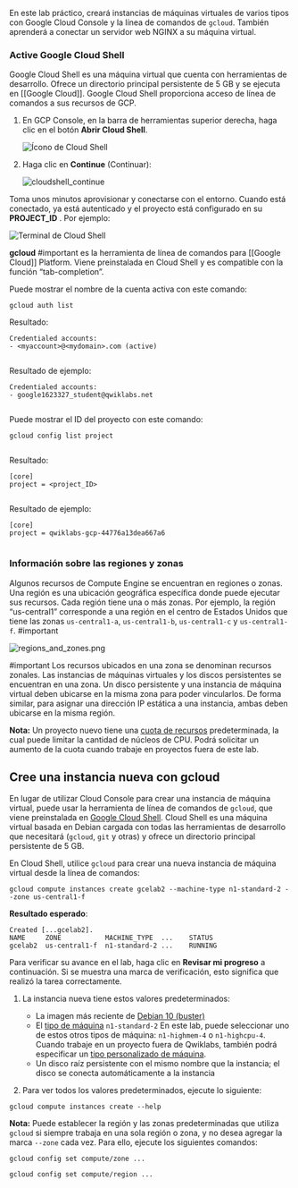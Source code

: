 En este lab práctico, creará instancias de máquinas virtuales de varios tipos con Google Cloud Console y la línea de comandos de `gcloud`. También aprenderá a conectar un servidor web NGINX a su máquina virtual.

### Active Google Cloud Shell

Google Cloud Shell es una máquina virtual que cuenta con herramientas de desarrollo. Ofrece un directorio principal persistente de 5 GB y se ejecuta en [[Google Cloud]]. Google Cloud Shell proporciona acceso de línea de comandos a sus recursos de GCP.

1.  En GCP Console, en la barra de herramientas superior derecha, haga clic en el botón **Abrir Cloud Shell**.
    
    ![Ícono de Cloud Shell](https://cdn.qwiklabs.com/vdY5e%2Fan9ZGXw5a%2FZMb1agpXhRGozsOadHURcR8thAQ%3D)
    
2.  Haga clic en **Continue** (Continuar):
    
    ![cloudshell_continue](https://cdn.qwiklabs.com/lr3PBRjWIrJ%2BMQnE8kCkOnRQQVgJnWSg4UWk16f0s%2FA%3D)
    

Toma unos minutos aprovisionar y conectarse con el entorno. Cuando está conectado, ya está autenticado y el proyecto está configurado en su **PROJECT_ID** . Por ejemplo:

![Terminal de Cloud Shell](https://cdn.qwiklabs.com/hmMK0W41Txk%2B20bQyuDP9g60vCdBajIS%2B52iI2f4bYk%3D)

**gcloud** #important  es la herramienta de línea de comandos para [[Google Cloud]] Platform. Viene preinstalada en Cloud Shell y es compatible con la función “tab-completion”.

Puede mostrar el nombre de la cuenta activa con este comando:

```
gcloud auth list
```

Resultado:

```output
Credentialed accounts:
- <myaccount>@<mydomain>.com (active)
	
```

Resultado de ejemplo:

```Output
Credentialed accounts:
- google1623327_student@qwiklabs.net
	
```

Puede mostrar el ID del proyecto con este comando:

```
gcloud config list project
	
```

Resultado:

```output
[core]
project = <project_ID>
	
```

Resultado de ejemplo:

```Output
[core]
project = qwiklabs-gcp-44776a13dea667a6
	
```

### Información sobre las regiones y zonas 

Algunos recursos de Compute Engine se encuentran en regiones o zonas. Una región es una ubicación geográfica específica donde puede ejecutar sus recursos. Cada región tiene una o más zonas. Por ejemplo, la región “us-central1” corresponde a una región en el centro de Estados Unidos que tiene las zonas `us-central1-a`, `us-central1-b`, `us-central1-c` y `us-central1-f`. #important 

![regions_and_zones.png](https://cdn.qwiklabs.com/BErmNT8ZIzd5yqxO0lEJj8lAlKT3jKC%2BtI%2Byj3OSKDA%3D)

#important  Los recursos ubicados en una zona se denominan recursos zonales. Las instancias de máquinas virtuales y los discos persistentes se encuentran en una zona. Un disco persistente y una instancia de máquina virtual deben ubicarse en la misma zona para poder vincularlos. De forma similar, para asignar una dirección IP estática a una instancia, ambas deben ubicarse en la misma región.

**Nota:** Un proyecto nuevo tiene una [cuota de recursos](https://cloud.google.com/compute/docs/resource-quotas) predeterminada, la cual puede limitar la cantidad de núcleos de CPU. Podrá solicitar un aumento de la cuota cuando trabaje en proyectos fuera de este lab.

## Cree una instancia nueva con gcloud
En lugar de utilizar Cloud Console para crear una instancia de máquina virtual, puede usar la herramienta de línea de comandos de `gcloud`, que viene preinstalada en [Google Cloud Shell](https://cloud.google.com/developer-shell/#how_do_i_get_started). Cloud Shell es una máquina virtual basada en Debian cargada con todas las herramientas de desarrollo que necesitará (`gcloud`, `git` y otras) y ofrece un directorio principal persistente de 5 GB.

En Cloud Shell, utilice `gcloud` para crear una nueva instancia de máquina virtual desde la línea de comandos:

```
gcloud compute instances create gcelab2 --machine-type n1-standard-2 --zone us-central1-f
```

**Resultado esperado**:
```
Created [...gcelab2].
NAME     ZONE           MACHINE_TYPE  ...    STATUS
gcelab2  us-central1-f  n1-standard-2 ...    RUNNING
```

Para verificar su avance en el lab, haga clic en **Revisar mi progreso** a continuación. Si se muestra una marca de verificación, esto significa que realizó la tarea correctamente.

1. La instancia nueva tiene estos valores predeterminados:
    
	- La imagen más reciente de [Debian 10 (buster)](https://cloud.google.com/compute/docs/images#debian)
	-   El [tipo de máquina](https://cloud.google.com/compute/docs/machine-types) `n1-standard-2` En este lab, puede seleccionar uno de estos otros tipos de máquina: `n1-highmem-4` o `n1-highcpu-4`. Cuando trabaje en un proyecto fuera de Qwiklabs, también podrá especificar un [tipo personalizado de máquina](https://cloud.google.com/compute/docs/instances/creating-instance-with-custom-machine-type).
	-  Un disco raíz persistente con el mismo nombre que la instancia; el disco se conecta automáticamente a la instancia
2. Para ver todos los valores predeterminados, ejecute lo siguiente:

```gcloud compute instances create --help```

**Nota:** Puede establecer la región y las zonas predeterminadas que utiliza `gcloud` si siempre trabaja en una sola región o zona, y no desea agregar la marca `--zone` cada vez. Para ello, ejecute los siguientes comandos:

`gcloud config set compute/zone ...`

`gcloud config set compute/region ...`






